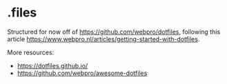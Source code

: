 # .files

Structured for now off of <https://github.com/webpro/dotfiles>, following this article <https://www.webpro.nl/articles/getting-started-with-dotfiles>.

More resources:

- <https://dotfiles.github.io/>
- <https://github.com/webpro/awesome-dotfiles>
